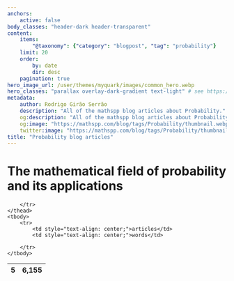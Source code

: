 ```yaml
---
anchors:
    active: false
body_classes: "header-dark header-transparent"
content:
    items:
        "@taxonomy": {"category": "blogpost", "tag": "probability"}
    limit: 20
    order:
        by: date
        dir: desc
    pagination: true
hero_image_url: /user/themes/myquark/images/common_hero.webp
hero_classes: "parallax overlay-dark-gradient text-light" # see https://demo.getgrav.org/blog-skeleton/blog/hero-classes
metadata:
    author: Rodrigo Girão Serrão
    description: "All of the mathspp blog articles about Probability."
    og:description: "All of the mathspp blog articles about Probability."
    og:image: "https://mathspp.com/blog/tags/Probability/thumbnail.webp"
    twitter:image: "https://mathspp.com/blog/tags/Probability/thumbnail.webp"
title: "Probability blog articles"
---
```



# The mathematical field of probability and its applications


<table class="stats-table">
    <thead>
        <tr>
            <th style="text-align: center;">5</th>
            <th style="text-align: center;">6,155</th>
            
        </tr>
    </thead>
    <tbody>
        <tr>
            <td style="text-align: center;">articles</td>
            <td style="text-align: center;">words</td>
            
        </tr>
    </tbody>
</table>